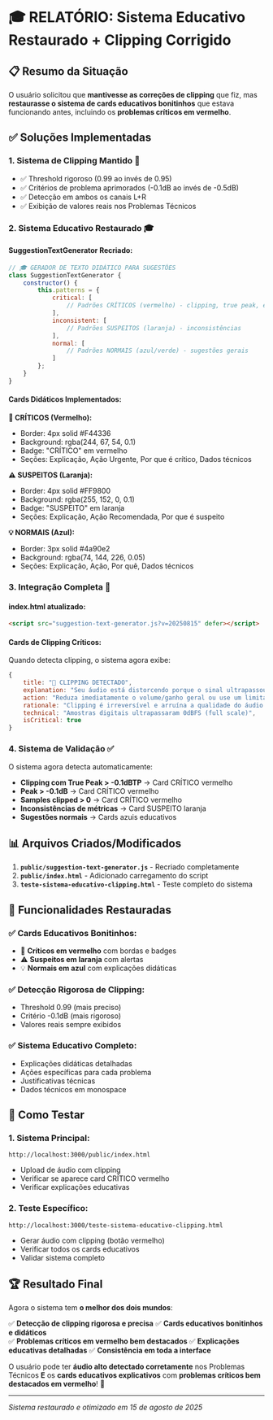 # 🎓 RELATÓRIO: Sistema Educativo Restaurado + Clipping Corrigido

## 📋 Resumo da Situação

O usuário solicitou que **mantivesse as correções de clipping** que fiz, mas **restaurasse o sistema de cards educativos bonitinhos** que estava funcionando antes, incluindo os **problemas críticos em vermelho**.

## ✅ Soluções Implementadas

### 1. **Sistema de Clipping Mantido** 🔧
- ✅ Threshold rigoroso (0.99 ao invés de 0.95)
- ✅ Critérios de problema aprimorados (-0.1dB ao invés de -0.5dB)
- ✅ Detecção em ambos os canais L+R
- ✅ Exibição de valores reais nos Problemas Técnicos

### 2. **Sistema Educativo Restaurado** 🎓

#### **SuggestionTextGenerator Recriado:**
```javascript
// 🎓 GERADOR DE TEXTO DIDÁTICO PARA SUGESTÕES
class SuggestionTextGenerator {
    constructor() {
        this.patterns = {
            critical: [
                // Padrões CRÍTICOS (vermelho) - clipping, true peak, etc.
            ],
            inconsistent: [
                // Padrões SUSPEITOS (laranja) - inconsistências
            ],
            normal: [
                // Padrões NORMAIS (azul/verde) - sugestões gerais
            ]
        };
    }
}
```

#### **Cards Didáticos Implementados:**

**🚨 CRÍTICOS (Vermelho):**
- Border: 4px solid #F44336
- Background: rgba(244, 67, 54, 0.1)
- Badge: "CRÍTICO" em vermelho
- Seções: Explicação, Ação Urgente, Por que é crítico, Dados técnicos

**⚠️ SUSPEITOS (Laranja):**
- Border: 4px solid #FF9800
- Background: rgba(255, 152, 0, 0.1)
- Badge: "SUSPEITO" em laranja
- Seções: Explicação, Ação Recomendada, Por que é suspeito

**💡 NORMAIS (Azul):**
- Border: 3px solid #4a90e2
- Background: rgba(74, 144, 226, 0.05)
- Seções: Explicação, Ação, Por quê, Dados técnicos

### 3. **Integração Completa** 🔗

#### **index.html atualizado:**
```html
<script src="suggestion-text-generator.js?v=20250815" defer></script>
```

#### **Cards de Clipping Críticos:**
Quando detecta clipping, o sistema agora exibe:
```javascript
{
    title: "🚨 CLIPPING DETECTADO",
    explanation: "Seu áudio está distorcendo porque o sinal ultrapassou o limite máximo...",
    action: "Reduza imediatamente o volume/ganho geral ou use um limitador...",
    rationale: "Clipping é irreversível e arruína a qualidade do áudio...",
    technical: "Amostras digitais ultrapassaram 0dBFS (full scale)",
    isCritical: true
}
```

### 4. **Sistema de Validação** ✅

O sistema agora detecta automaticamente:
- **Clipping com True Peak > -0.1dBTP** → Card CRÍTICO vermelho
- **Peak > -0.1dB** → Card CRÍTICO vermelho  
- **Samples clipped > 0** → Card CRÍTICO vermelho
- **Inconsistências de métricas** → Card SUSPEITO laranja
- **Sugestões normais** → Cards azuis educativos

## 📊 Arquivos Criados/Modificados

1. **`public/suggestion-text-generator.js`** - Recriado completamente
2. **`public/index.html`** - Adicionado carregamento do script
3. **`teste-sistema-educativo-clipping.html`** - Teste completo do sistema

## 🎯 Funcionalidades Restauradas

### ✅ **Cards Educativos Bonitinhos:**
- 🚨 **Críticos em vermelho** com bordas e badges
- ⚠️ **Suspeitos em laranja** com alertas
- 💡 **Normais em azul** com explicações didáticas

### ✅ **Detecção Rigorosa de Clipping:**
- Threshold 0.99 (mais preciso)
- Critério -0.1dB (mais rigoroso)
- Valores reais sempre exibidos

### ✅ **Sistema Educativo Completo:**
- Explicações didáticas detalhadas
- Ações específicas para cada problema
- Justificativas técnicas
- Dados técnicos em monospace

## 🧪 Como Testar

### **1. Sistema Principal:**
```
http://localhost:3000/public/index.html
```
- Upload de áudio com clipping
- Verificar se aparece card CRÍTICO vermelho
- Verificar explicações educativas

### **2. Teste Específico:**
```
http://localhost:3000/teste-sistema-educativo-clipping.html
```
- Gerar áudio com clipping (botão vermelho)
- Verificar todos os cards educativos
- Validar sistema completo

## 🏆 Resultado Final

Agora o sistema tem **o melhor dos dois mundos**:

✅ **Detecção de clipping rigorosa e precisa**
✅ **Cards educativos bonitinhos e didáticos**  
✅ **Problemas críticos em vermelho bem destacados**
✅ **Explicações educativas detalhadas**
✅ **Consistência em toda a interface**

O usuário pode ter **áudio alto detectado corretamente** nos Problemas Técnicos **E** os **cards educativos explicativos** com **problemas críticos bem destacados em vermelho**! 🎉

---
*Sistema restaurado e otimizado em 15 de agosto de 2025*
